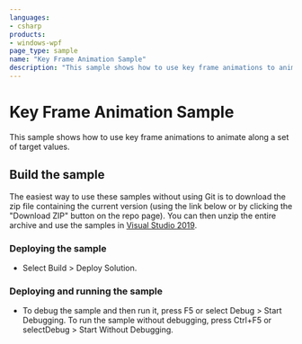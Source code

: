 ```yaml
---
languages:
- csharp
products:
- windows-wpf
page_type: sample
name: "Key Frame Animation Sample"        
description: "This sample shows how to use key frame animations to animate along a set of target values."
---
```


# Key Frame Animation Sample
This sample shows how to use key frame animations to animate along a set of target values.

## Build the sample
The easiest way to use these samples without using Git is to download the zip file containing the current version (using the link below or by clicking the "Download ZIP" button on the repo page). You can then unzip the entire archive and use the samples in [Visual Studio 2019](https://www.visualstudio.com/wpf-vs).

### Deploying the sample
- Select Build > Deploy Solution. 

### Deploying and running the sample
- To debug the sample and then run it, press F5 or select Debug >  Start Debugging. To run the sample without debugging, press Ctrl+F5 or selectDebug > Start Without Debugging. 


